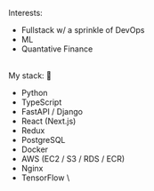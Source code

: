Interests:
- Fullstack w/ a sprinkle of DevOps
- ML
- Quantative Finance

\
My stack: 📖 
- Python
- TypeScript
- FastAPI / Django
- React (Next.js)
- Redux
- PostgreSQL
- Docker
- AWS (EC2 / S3 / RDS / ECR)
- Nginx
- TensorFlow
\
